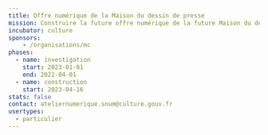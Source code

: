 ```yaml
---
title: Offre numérique de la Maison du dessin de presse
mission: Construire la future offre numérique de la future Maison du dessin de presse
incubator: culture
sponsors: 
    - /organisations/mc
phases:
  - name: investigation
    start: 2023-01-01
    end: 2022-04-01
  - name: construction
    start: 2023-04-16
stats: false
contact: ateliernumerique.snum@culture.gouv.fr
usertypes:
  - particulier
---
```


